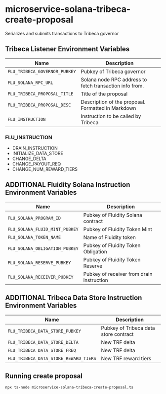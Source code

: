 # microservice-solana-tribeca-create-proposal

Serializes and submits transactions to Tribeca governor

## Tribeca Listener Environment Variables

|            Name                  |                                 Description
|----------------------------------|---------------------------------------------------------------------------|
| `FLU_TRIBECA_GOVERNOR_PUBKEY`    | Pubkey of Tribeca governor                                                |
| `FLU_SOLANA_RPC_URL`             | Solana node RPC address to fetch transaction info from.                   |
| `FLU_TRIBECA_PROPOSAL_TITLE`     | Title of the proposal                                                     |
| `FLU_TRIBECA_PROPOSAL_DESC`      | Description of the proposal. Formatted in Markdown                        |
| `FLU_INSTRUCTION`                | Instruction to be called by Tribeca                                       |

### FLU_INSTRUCTION
- DRAIN_INSTRUCTION
- INITIALIZE_DATA_STORE
- CHANGE_DELTA
- CHANGE_PAYOUT_REQ
- CHANGE_NUM_REWARD_TIERS

## ADDITIONAL Fluidity Solana Instruction Environment Variables

|            Name                  |                                 Description
|----------------------------------|-------------------------------------------------------------------|
| `FLU_SOLANA_PROGRAM_ID`          | Pubkey of Fluidity Solana contract                                |
| `FLU_SOLANA_FLUID_MINT_PUBKEY`   | Pubkey of Fluidity Token Mint                                     |
| `FLU_SOLANA_TOKEN_NAME`          | Name of Fluidity token                                            |
| `FLU_SOLANA_OBLIGATION_PUBKEY`   | Pubkey of Fluidity Token Obligation                               |
| `FLU_SOLANA_RESERVE_PUBKEY`      | Pubkey of Fluidity Token Reserve                                  |
| `FLU_SOLANA_RECEIVER_PUBKEY`     | Pubkey of receiver from drain instruction                         |

## ADDITIONAL Tribeca Data Store Instruction Environment Variables

|            Name                       |                                 Description
|---------------------------------------|--------------------------------------------------------------|
| `FLU_TRIBECA_DATA_STORE_PUBKEY`       | Pubkey of Tribeca data store contract                        |
| `FLU_TRIBECA_DATA_STORE_DELTA`        | New TRF delta                                                |
| `FLU_TRIBECA_DATA_STORE_FREQ`         | New TRF delta                                                |
| `FLU_TRIBECA_DATA_STORE_REWARD_TIERS` | New TRF reward tiers                                         |

## Running create proposal 
`npx ts-node microservice-solana-tribeca-create-proposal.ts`

